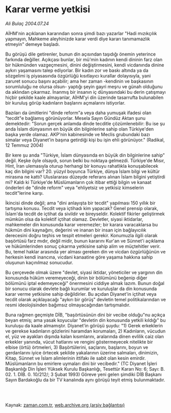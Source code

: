 # Karar verme yetkisi

*Ali Bulaç 2004.07.24*

<td class="columnist-detail">
<p>AİHM'nin açıklanan kararından sonra şimdi bazı yazarlar "Hadi mızıkçılık yapmayın, Mahkeme aleyhinizde karar verdi diye kararı tanımamazlık etmeyin" demeye başladı.</p>
<p>
<div id="haberMetinDiv">
<p>Bu görüşü dile getirenler, bunun din açısından taşıdığı önemin yeterince farkında değiller. Açıkçası bunlar, bir mü'min kadının kendi dininin farz olan bir hükmünden vazgeçmesini, dinini değiştirmesini, kendi vicdanında dinine aykırı yaşamasını talep ediyorlar. Bir kadın zor ve baskı altında ya da sözgelimi iş piyasasında özgürlüğü kısıtlayıcı kurallar dolayısıyla, yani zaruret sonucu başını açabilir; ama her zaman -kendinin ve başkasının sorumluluğu ne olursa olsun- yaptığı şeyin gayri meşru ve günah olduğunu da aklından çıkarmaz. İnanmış bir insanın iç dünyasındaki bu derin çatışmayı hiçbir şekilde kaale almayanlar, AİHM'yi din üzerinde tasarrufta bulunabilen bir kuruluş görüp kadınların başlarını açmalarını istiyorlar.
<p>Bazıları da ümitlerini "dinde reform"a veya daha yumuşak ifadesi olan "tecdit"e bağlamış görünüyorlar. Mesela Sayın Gündüz Aktan şunu demektedir: "Sorun gerçek anlamda dinde tecditle çözümlenebilir: Bu ise şu anda İslam dünyasının en büyük din bilginlerine sahip olan Türkiye'den başka yerde olamaz. AKP'nin kabinesinde ve Meclis grubundaki bazı simalar veya Diyanet'in başına getirdiği kişi bu işin ehli görünüyor." (Radikal, 12 Temmuz 2004)
<p> Bir kere şu anda "Türkiye, İslam dünyasında en büyük din bilginlerine sahip" değil. Keşke öyle olsaydı, sorun belki bu noktaya gelmezdi. Türkiye'de Mısır, Hint, İran ulemasıyla oturup herhangi bir konuyu rahatlıkla konuşabilecek kaç din bilgini var? 20. yüzyıl boyunca Türkiye, dünya İslam bilgi ve kültür mirasına ne kattı? Uluslararası düzeyde referans alınan İslam bilgini yetiştirdi mi? Kaldı ki Türkiye'de Müslümanların çok itibar ettiği bilgin ve kanaat önderleri de "dinde reform" veya "ehliyetsiz ve yetkisiz kimselerin tecdit"lerine karşı.
<p> İkincisi dinde değil; ama "dini anlayışta bir tecdit" yapılması 150 yıllık bir tartışma konusu. Tecdit veya içtihadı kim yapacak? Genel prensip olarak, İslam'da tecdit de içtihat da sivildir ve bireyseldir. Kolektif fikirler geliştirmek mümkün olsa da kolektif içtihat olamaz. Devletler, siyasi iktidarlar, mahkemeler din konusunda karar veremezler; bir karara varacaklarsa bu hükmün dini kaynağını, değerini ve inanan bir insan için bağlayıcılık derecesini doğru teşhis ve tespit etmeleri gerekir. Konumuzla ilgili olarak başörtüsü farz mıdır, değil midir, bunun kararını Kur'an ve Sünnet'i açıklama ve hükümlerinden sonuç çıkarma yetkisine sahip alim ve müçtehitler verir. Bu, temel haklar arasında yer alması gereken din ve vicdan özgürlüğünün ve herkesin kendi inancına, vicdani kanaatine göre yaşama hakkına sahip oluşunun kaçınılmaz sonucudur.
<p> Bu çerçevede olmak üzere "devlet, siyasi iktidar, yöneticiler ve yargının din konusunda hüküm veremeyeceği, dinin bir bölümünü beğenip diğer bölümünü iptal edemeyeceği" önermesini ciddiye almak lazım. Bunun doğal bir sonucu olarak devlete bağlı kurumlar ve kuruluşlar da din konusunda karar verme yetkisine sahip değildirler. Bu açıdan Diyanet'in içtihat veya tecdit olarak açıklayacağı "aykırı bir görüş" devletin temel politikalarından ve resmi ideolojisinden bağımsız olmayacağından tartışmalıdır.
<p> Buna rağmen geçmişte DİB, "başörtüsünün dini bir vecibe olduğu"nu açıkça beyan etmiş; ama yasak koyucular "devletin din konusunda yetkili kıldığı" bu kuruluşu da kaale almamıştır. Diyanet'in görüşü şuydu: "1) Gerek erkeklerin ve gerekse kadınların gözlerini haramdan korumaları, 2) Kadınların, vücudun el, yüz ve ayakları dışında kalan kısımlarını, aralarında dinen evlilik caiz olan erkekler yanında, vücut hatlarını ve rengini göstermeyecek nitelikte bir elbise (örtü) örtmeleri, 3) Başörtülerini, saçlarını, başlarını, boyun ve gerdanlarını iyice örtecek şekilde yakalarının üzerine salmaları, dinimizin, Kitap, Sünnet ve İslam alimlerinin ittifakı ile sabit olan kesin emirdir. Müslümanların bu emirlere uymaları dini bir vecibedir." (TC Diyanet İşleri Başkanlığı Din İşleri Yüksek Kurulu Başkanlığı, Tesettür Kararı No: 6; Sayı: B. 02. 1. DİB. 0. 10/212/; 3 Şubat 1993) Göreve yeni gelen şimdiki DİB Başkanı Sayın Bardakoğlu da bir TV kanalında aynı görüşü teyit etmiş bulunmaktadır.</p></p></p></p></p></p></div>
</p>


<p><br>
		 </br></p></td>

Kaynak: [zaman.com.tr](http://zaman.com.tr/yazar.do?yazino=73070), [web.archive.org (arşiv bağlantısı)](http://web.archive.org/web/20120125180915/http://www.zaman.com.tr/yazar.do?yazino=73070)
